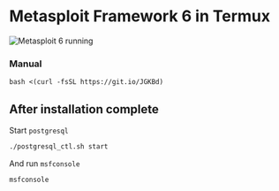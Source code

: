# Metasploit Framework 6 in Termux

![Metasploit 6 running](https://i.imgur.com/yLFQhvP.png)


### Manual
```
bash <(curl -fsSL https://git.io/JGKBd)
```

## After installation complete
Start `postgresql`
```bash
./postgresql_ctl.sh start
```
And run `msfconsole`
```bash
msfconsole
```

